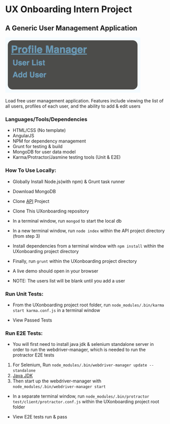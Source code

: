 # UX Onboarding Intern Project
## A Generic User Management Application


![User Profile App](https://raw.githubusercontent.com/jakekemple/UXonboarding/master/uxappView.png?token=AIe0U2RaS5yxIaebtVai_SiNgT7H90LLks5XWSnuwA%3D%3D)

Load free user management application. Features include viewing the list of all users, profiles of each user, and the ability to add & edit users

### Languages/Tools/Dependencies 
- HTML/CSS (No template)
- AngularJS 
- NPM for dependency management
- Grunt for testing & build 
- MongoDB for user data model
- Karma/Protractor/Jasmine testing tools (Unit & E2E)

### How To Use Locally:
- Globally Install Node.js(with npm) & Grunt task runner
- Download MongoDB
- Clone [API](https://github.com/Banno/ux_onboarding) Project
- Clone This UXonboarding repository 
- In a terminal window, run
        `mongod`
  to start the local db 
  
- In a new terminal window, run 
		`node index`
  within the API project directory (from step 3)
  
- Install dependencies from a terminal window with
		`npm install`
  within the UXonboarding project directory
  
- Finally, run 
		`grunt`
  within the UXonboarding project directory
  
- A live demo should open in your browser
- NOTE: The users list will be blank until you add a user

### Run Unit Tests:
- From the UXonboarding project root folder, run 
		`node_modules/.bin/karma start karma.conf.js`
  in a terminal window
  
- View Passed Tests


### Run E2E Tests:
- You will first need to install java jdk & selenium standalone server in order to run the webdriver-manager, which is needed to run the protractor E2E tests
1. For Selenium, Run 
		`node_modules/.bin/webdriver-manager update --standalone`
2. [Java JDK](http://www.oracle.com/technetwork/java/javase/downloads/index.html)
3. Then start up the webdriver-manager with 
		`node_modules/.bin/webdriver-manager start`

- In a separate terminal window, run 
		`node_modules/.bin/protractor test/client/protractor.conf.js`
  within the UXonboarding project root folder
  
- View E2E tests run & pass
